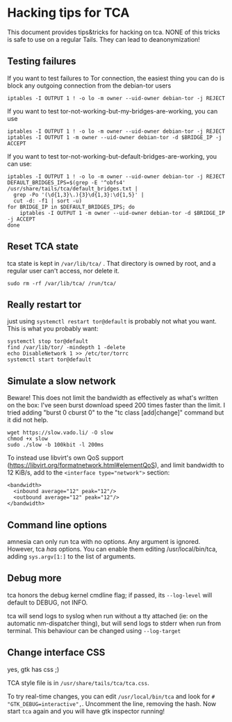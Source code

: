 Hacking tips for TCA
=======================

This document provides tips&tricks for hacking on tca. NONE of this tricks is safe to use on a regular Tails.
They can lead to deanonymization!


Testing failures
-------------------

If you want to test failures to Tor connection, the easiest thing you can do is block any outgoing connection
from the debian-tor users

    iptables -I OUTPUT 1 ! -o lo -m owner --uid-owner debian-tor -j REJECT

If you want to test tor-not-working-but-my-bridges-are-working, you can use

    iptables -I OUTPUT 1 ! -o lo -m owner --uid-owner debian-tor -j REJECT
    iptables -I OUTPUT 1 -m owner --uid-owner debian-tor -d $BRIDGE_IP -j ACCEPT

If you want to test tor-not-working-but-default-bridges-are-working, you can use:

    iptables -I OUTPUT 1 ! -o lo -m owner --uid-owner debian-tor -j REJECT
    DEFAULT_BRIDGES_IPS=$(grep -E '^obfs4' /usr/share/tails/tca/default_bridges.txt |
      grep -Po '(\d{1,3}\.){3}\d{1,3}:\d{1,5}' |
      cut -d: -f1 | sort -u)
    for BRIDGE_IP in $DEFAULT_BRIDGES_IPS; do
        iptables -I OUTPUT 1 -m owner --uid-owner debian-tor -d $BRIDGE_IP -j ACCEPT
    done

Reset TCA state
-------------

tca state is kept in `/var/lib/tca/` . That directory is owned by root, and a regular user can't
access, nor delete it.

    sudo rm -rf /var/lib/tca/ /run/tca/

Really restart tor
---------------------

just using `systemctl restart tor@default` is probably not what you want. This is what you probably want:

    systemctl stop tor@default
    find /var/lib/tor/ -mindepth 1 -delete
    echo DisableNetwork 1 >> /etc/tor/torrc
    systemctl start tor@default

Simulate a slow network
-------------------------

Beware! This does not limit the bandwidth as effectively as what's written on
the box: I've seen burst download speed 200 times faster than the limit. I tried
adding "burst 0 cburst 0" to the "tc class [add|change]" command but it did
not help.

    wget https://slow.vado.li/ -O slow
    chmod +x slow
    sudo ./slow -b 100kbit -l 200ms

To instead use libvirt's own QoS support
(https://libvirt.org/formatnetwork.html#elementQoS), and limit bandwidth to 12
KiB/s, add to the `<interface type="network">` section:

    <bandwidth>
      <inbound average="12" peak="12"/>
      <outbound average="12" peak="12"/>
    </bandwidth>

Command line options
--------------------

amnesia can only run tca with no options. Any argument is ignored. However, tca *has* options. You can enable
them editing /usr/local/bin/tca, adding `sys.argv[1:]` to the list of arguments.

Debug more
----------

tca honors the debug kernel cmdline flag; if passed, its `--log-level` will default to DEBUG, not INFO.

tca will send logs to syslog when run without a tty attached (ie: on the automatic nm-dispatcher thing), but
will send logs to stderr when run from terminal. This behaviour can be changed using `--log-target`

Change interface CSS
---------------------

yes, gtk has css ;)

TCA style file is in `/usr/share/tails/tca/tca.css`.

To try real-time changes, you can edit `/usr/local/bin/tca` and look for `# "GTK_DEBUG=interactive",`.
Uncomment the  line, removing the hash. Now start `tca` again and you will have gtk inspector running!

